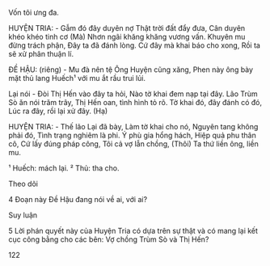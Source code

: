 Vốn tôi ưng đa.

HUYỆN TRIA: - Gẫm đó đây duyên nợ
Thật trời đất đẩy đưa,
Cân duyên khéo khéo tinh cơ
(Mà) Nhơn ngãi khăng khăng vương vấn.
Khuyên mu đừng trách phận,
Đây ta đã đánh lòng.
Cứ đây mà khai báo cho xong,
Rồi ta sẽ xử phân thuận lí.

ĐỀ HẬU: (riêng) - Mu đà nên tệ
Ông Huyện cũng xăng,
Phen này ông bày mặt thủ lang
Huếch¹ với mu ắt rầu trui lủi.

Lại nói - Đòi Thị Hến vào đây ta hỏi,
Nào tờ khai đem nạp tại đây.
Lão Trùm Sò ăn nói trăm trây,
Thị Hến oan, tình hình tỏ rõ.
Tờ khai đó, đây đánh có đó,
Lúc ra đây, rồi lại xử đây.
(Hạ)

HUYỆN TRIA: - Thế lão Lại đã bày,
Làm tờ khai cho nó,
Nguyên tang không phải đó,
Tình trạng nghiêm là phi.
Ý phù gia hổng hách,
Hiệp quả phu thân cô,
Cứ lấy đúng pháp công,
Tôi cả vợ lẫn chồng,
(Thôi) Ta thứ liền ông, liền mu.

¹ Huếch: mách lại.
² Thủ: tha cho.

Theo dõi

4 Đoạn này Đề Hậu đang nói về ai, với ai?

Suy luận

5 Lời phán quyết này của Huyện Tria có dựa trên sự thật và có mang lại kết cục công bằng cho các bên: Vợ chồng Trùm Sò và Thị Hến?

122